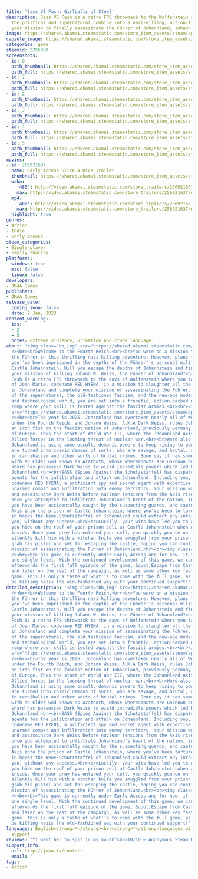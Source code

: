```yaml
---
title: 'Sass VS Fash: Girlballs of Steel'
description: Sass VS Fash is a retro FPS throwback to the Wolfenstein series where
  the political and supernatural combine into a nazi-killing, action-filled romp in
  your mission to finally assassinate the Führer of Johannland, Johann W. Weiss.
image: https://shared.akamai.steamstatic.com/store_item_assets/steam/apps/2255380/header.jpg?t=1687727234
capsule_image: https://shared.akamai.steamstatic.com/store_item_assets/steam/apps/2255380/capsule_231x87.jpg?t=1687727234
categories: game
steamid: 2255380
screenshots:
- id: 0
  path_thumbnail: https://shared.akamai.steamstatic.com/store_item_assets/steam/apps/2255380/ss_fa904eb817932bfa53cde2aef028bebbbd1af2a5.600x338.jpg?t=1687727234
  path_full: https://shared.akamai.steamstatic.com/store_item_assets/steam/apps/2255380/ss_fa904eb817932bfa53cde2aef028bebbbd1af2a5.1920x1080.jpg?t=1687727234
- id: 1
  path_thumbnail: https://shared.akamai.steamstatic.com/store_item_assets/steam/apps/2255380/ss_f69d794556521fa0c5ccf748e2af7eb7005b6e2b.600x338.jpg?t=1687727234
  path_full: https://shared.akamai.steamstatic.com/store_item_assets/steam/apps/2255380/ss_f69d794556521fa0c5ccf748e2af7eb7005b6e2b.1920x1080.jpg?t=1687727234
- id: 2
  path_thumbnail: https://shared.akamai.steamstatic.com/store_item_assets/steam/apps/2255380/ss_bd5ed6c4fff541168e2f171489b52d673a1eb678.600x338.jpg?t=1687727234
  path_full: https://shared.akamai.steamstatic.com/store_item_assets/steam/apps/2255380/ss_bd5ed6c4fff541168e2f171489b52d673a1eb678.1920x1080.jpg?t=1687727234
- id: 3
  path_thumbnail: https://shared.akamai.steamstatic.com/store_item_assets/steam/apps/2255380/ss_b40db9ef97419de021809a0c154a199f79866a6b.600x338.jpg?t=1687727234
  path_full: https://shared.akamai.steamstatic.com/store_item_assets/steam/apps/2255380/ss_b40db9ef97419de021809a0c154a199f79866a6b.1920x1080.jpg?t=1687727234
- id: 4
  path_thumbnail: https://shared.akamai.steamstatic.com/store_item_assets/steam/apps/2255380/ss_f8f13fc8bf2f5dac2565d974eac7524fb3c7d470.600x338.jpg?t=1687727234
  path_full: https://shared.akamai.steamstatic.com/store_item_assets/steam/apps/2255380/ss_f8f13fc8bf2f5dac2565d974eac7524fb3c7d470.1920x1080.jpg?t=1687727234
- id: 5
  path_thumbnail: https://shared.akamai.steamstatic.com/store_item_assets/steam/apps/2255380/ss_b659921dc4a3e06addf810e5e7d5c9af7b82704a.600x338.jpg?t=1687727234
  path_full: https://shared.akamai.steamstatic.com/store_item_assets/steam/apps/2255380/ss_b659921dc4a3e06addf810e5e7d5c9af7b82704a.1920x1080.jpg?t=1687727234
movies:
- id: 256921637
  name: Early Access Slice N Dice Trailer
  thumbnail: https://shared.akamai.steamstatic.com/store_item_assets/steam/apps/256921637/movie.293x165.jpg?t=1671487738
  webm:
    '480': http://video.akamai.steamstatic.com/store_trailers/256921637/movie480_vp9.webm?t=1671487738
    max: http://video.akamai.steamstatic.com/store_trailers/256921637/movie_max_vp9.webm?t=1671487738
  mp4:
    '480': http://video.akamai.steamstatic.com/store_trailers/256921637/movie480.mp4?t=1671487738
    max: http://video.akamai.steamstatic.com/store_trailers/256921637/movie_max.mp4?t=1671487738
  highlight: true
genres:
- Action
- Indie
- Early Access
steam_categories:
- Single-player
- Family Sharing
platforms:
  windows: true
  mac: false
  linux: false
developers:
- JMAA Games
publishers:
- JMAA Games
release_date:
  coming_soon: false
  date: 2 Jan, 2023
content_warning:
  ids:
  - 2
  - 5
  notes: Extreme violence, urination and crude language.
about: '<img class="bb_img" src="https://shared.akamai.steamstatic.com/store_item_assets/steam/apps/2255380/extras/sass-vs-fash_logo_waysmaller.png?t=1687727234"
  /><br><br>Welcome to the Fourth Reich.<br><br>You were on a mission to assassinate
  the Führer in this thrilling nazi-killing adventure. However, plans turn sour and
  you''ve been imprisoned in the depths of the Führer''s personal military castle,
  Castle Johannstein. Will you escape the depths of Johannstein and finally complete
  your mission of killing Johann W. Weiss, the Führer of Johannland?<br><br>Sass VS
  Fash is a retro FPS throwback to the days of Wolfenstein where you take the role
  of Joan Marie, codename RED HYENA, in a mission to slaughter all the demonic nazis
  in Johannland and complete your mission of assassinating the Führer. With a pinch
  of the supernatural, the old-fashioned fascism, and the new-age modern political
  and technological world, you are set into a frenetic, action-packed nazi-killing
  romp where your skill is tested against the fascist armies.<br><br><img class="bb_img"
  src="https://shared.akamai.steamstatic.com/store_item_assets/steam/apps/2255380/extras/story_title.png?t=1687727234"
  /><br><br>The year is 2025. Johannland has overtaken nearly all of Western Europe
  under the Fourth Reich, and Johann Weiss, A.K.A Dark Weiss, rules Johannland with
  an iron fist on the fascist nation of Johannland, previously Germany and the rest
  of Europe. Thus the start of World War III, where the Johannland Axis faces the
  Allied forces in the looming threat of nuclear war.<br><br>Word also has it that
  Johannland is using some occult, demonic powers to keep rising to power. Their soldiers
  are turned into cosmic demons of sorts, who are savage, and brutal, and even engage
  in cannibalism and other sorts of brutal crimes. Some say it has something to do
  with an Elder God known as Azathoth, whose whereabouts are unknown but somehow his
  shard has possessed Dark Weiss to wield incredible powers which led him to rule
  Johannland.<br><br>SASS (Spies Against the Schutzstaffel) has dispatched their best
  agents for the infiltration and attack on Johannland. Including you, Joan Marie,
  codename RED HYENA, a proficient spy and secret agent with expertise in armed and
  unarmed combat and infiltration into enemy territory. Your mission was to infiltrate
  and assassinate Dark Weiss before nuclear tensions from the Axis rise up.<br><br>However,
  once you attempted to infiltrate Johannland’s heart of the nation, into the Neo-Reichstag,
  you have been accidentally caught by the suspecting guards, and captured by the
  Axis into the prison of Castle Johannstein, where you’ve been tortured and beaten
  in hopes the Neue-Schutzstaffel of Johannland could extract any information from
  you, without any success.<br><br>Luckily, your wits have led you to a plan for escape:
  you hide on the roof of your prison cell at Castle Johannstein when a guard checks
  inside. Once your prey has entered your cell, you quickly pounce on the guard and
  silently kill him with a kitchen knife you smuggled from your prison rations. You
  grab his pistol and set for escaping the castle, hoping you can continue with your
  mission of assassinating the Führer of Johannland.<br><br><img class="bb_img" src="https://shared.akamai.steamstatic.com/store_item_assets/steam/apps/2255380/extras/early_access_title.png?t=1687727234"
  /><br><br>This game is currently under Early Access and for now, it features only
  one single level. With the continued development of this game, we can hope to include
  afterwards the first full episode of the game, &quot;Escape from Castle Johannstein&quot;,
  and later on the rest of the campaign, as well as some other key features of the
  game. This is only a taste of what''s to come with the full game, as you''ll eventually
  be killing nazis the old-fashioned way with your continued support!'
detailed_description: '<img class="bb_img" src="https://shared.akamai.steamstatic.com/store_item_assets/steam/apps/2255380/extras/sass-vs-fash_logo_waysmaller.png?t=1687727234"
  /><br><br>Welcome to the Fourth Reich.<br><br>You were on a mission to assassinate
  the Führer in this thrilling nazi-killing adventure. However, plans turn sour and
  you''ve been imprisoned in the depths of the Führer''s personal military castle,
  Castle Johannstein. Will you escape the depths of Johannstein and finally complete
  your mission of killing Johann W. Weiss, the Führer of Johannland?<br><br>Sass VS
  Fash is a retro FPS throwback to the days of Wolfenstein where you take the role
  of Joan Marie, codename RED HYENA, in a mission to slaughter all the demonic nazis
  in Johannland and complete your mission of assassinating the Führer. With a pinch
  of the supernatural, the old-fashioned fascism, and the new-age modern political
  and technological world, you are set into a frenetic, action-packed nazi-killing
  romp where your skill is tested against the fascist armies.<br><br><img class="bb_img"
  src="https://shared.akamai.steamstatic.com/store_item_assets/steam/apps/2255380/extras/story_title.png?t=1687727234"
  /><br><br>The year is 2025. Johannland has overtaken nearly all of Western Europe
  under the Fourth Reich, and Johann Weiss, A.K.A Dark Weiss, rules Johannland with
  an iron fist on the fascist nation of Johannland, previously Germany and the rest
  of Europe. Thus the start of World War III, where the Johannland Axis faces the
  Allied forces in the looming threat of nuclear war.<br><br>Word also has it that
  Johannland is using some occult, demonic powers to keep rising to power. Their soldiers
  are turned into cosmic demons of sorts, who are savage, and brutal, and even engage
  in cannibalism and other sorts of brutal crimes. Some say it has something to do
  with an Elder God known as Azathoth, whose whereabouts are unknown but somehow his
  shard has possessed Dark Weiss to wield incredible powers which led him to rule
  Johannland.<br><br>SASS (Spies Against the Schutzstaffel) has dispatched their best
  agents for the infiltration and attack on Johannland. Including you, Joan Marie,
  codename RED HYENA, a proficient spy and secret agent with expertise in armed and
  unarmed combat and infiltration into enemy territory. Your mission was to infiltrate
  and assassinate Dark Weiss before nuclear tensions from the Axis rise up.<br><br>However,
  once you attempted to infiltrate Johannland’s heart of the nation, into the Neo-Reichstag,
  you have been accidentally caught by the suspecting guards, and captured by the
  Axis into the prison of Castle Johannstein, where you’ve been tortured and beaten
  in hopes the Neue-Schutzstaffel of Johannland could extract any information from
  you, without any success.<br><br>Luckily, your wits have led you to a plan for escape:
  you hide on the roof of your prison cell at Castle Johannstein when a guard checks
  inside. Once your prey has entered your cell, you quickly pounce on the guard and
  silently kill him with a kitchen knife you smuggled from your prison rations. You
  grab his pistol and set for escaping the castle, hoping you can continue with your
  mission of assassinating the Führer of Johannland.<br><br><img class="bb_img" src="https://shared.akamai.steamstatic.com/store_item_assets/steam/apps/2255380/extras/early_access_title.png?t=1687727234"
  /><br><br>This game is currently under Early Access and for now, it features only
  one single level. With the continued development of this game, we can hope to include
  afterwards the first full episode of the game, &quot;Escape from Castle Johannstein&quot;,
  and later on the rest of the campaign, as well as some other key features of the
  game. This is only a taste of what''s to come with the full game, as you''ll eventually
  be killing nazis the old-fashioned way with your continued support!'
languages: English<strong>*</strong><br><strong>*</strong>languages with full audio
  support
reviews: "“i want her to spit in my mouth”<br>10/10 – Anonymous Steam Reviewer<br>"
support_info:
  url: http://jmaa.tv/contact
  email: ''
tags:
- action
---
```


